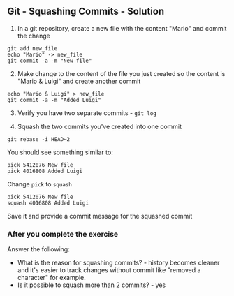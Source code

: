 ## Git - Squashing Commits - Solution


1. In a git repository, create a new file with the content "Mario" and commit the change

```
git add new_file
echo "Mario" -> new_file
git commit -a -m "New file"
```

2. Make change to the content of the file you just created so the content is "Mario & Luigi" and create another commit

```
echo "Mario & Luigi" > new_file
git commit -a -m "Added Luigi"
```

3. Verify you have two separate commits - `git log`

4. Squash the two commits you've created into one commit

```
git rebase -i HEAD~2
```

You should see something similar to:

```
pick 5412076 New file
pick 4016808 Added Luigi
```

Change `pick` to `squash`


```
pick 5412076 New file
squash 4016808 Added Luigi
```

Save it and provide a commit message for the squashed commit

### After you complete the exercise

Answer the following:

* What is the reason for squashing commits? - history becomes cleaner and it's easier to track changes without commit like "removed a character" for example. 
* Is it possible to squash more than 2 commits? - yes
